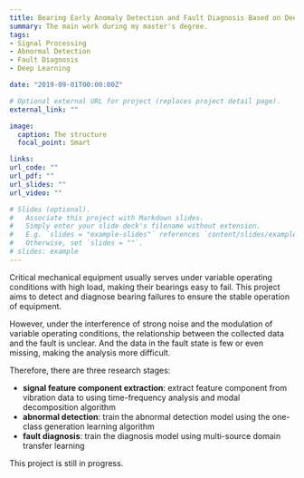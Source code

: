 ```yaml
---
title: Bearing Early Anomaly Detection and Fault Diagnosis Based on Deep Learning
summary: The main work during my master's degree.
tags:
- Signal Processing
- Abnormal Detection
- Fault Diagnosis
- Deep Learning

date: "2019-09-01T00:00:00Z"

# Optional external URL for project (replaces project detail page).
external_link: ""

image:
  caption: The structure
  focal_point: Smart

links:
url_code: ""
url_pdf: ""
url_slides: ""
url_video: ""

# Slides (optional).
#   Associate this project with Markdown slides.
#   Simply enter your slide deck's filename without extension.
#   E.g. `slides = "example-slides"` references `content/slides/example-slides.md`.
#   Otherwise, set `slides = ""`.
# slides: example
---
```


Critical mechanical equipment usually serves under variable operating conditions with high load, making their bearings easy to fail. This project aims to detect and diagnose bearing failures to ensure the stable operation of equipment.

However, under the interference of strong noise and the modulation of variable operating conditions, the relationship between the collected data and the fault is unclear. And the data in the fault state is few or even missing, making the analysis more difficult.

Therefore, there are three research stages:

- **signal feature component extraction**: extract feature component from vibration data to using time-frequency analysis and modal decomposition algorithm
- **abnormal detection**: train the abnormal detection model using the one-class generation learning algorithm
- **fault diagnosis**: train the diagnosis model using multi-source domain transfer learning

This project is still in progress. 

